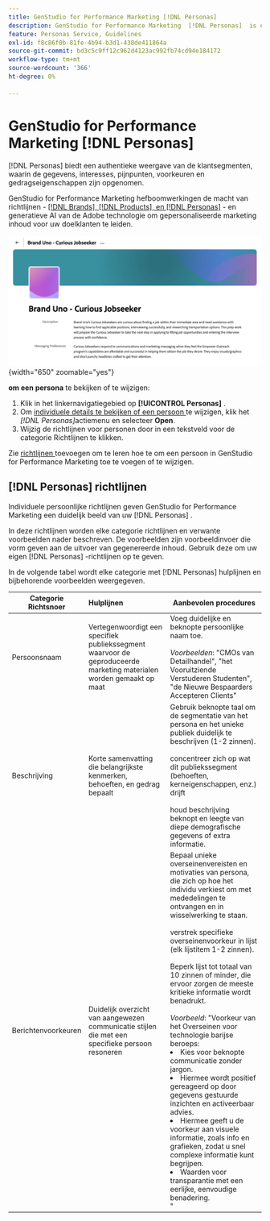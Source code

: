 ```yaml
---
title: GenStudio for Performance Marketing [!DNL Personas]
description: GenStudio for Performance Marketing  [!DNL Personas]  is een ware vertegenwoordiging van uw klantensegmenten, die hun belangen, pijnpunten, voorkeur, en gedragseigenschappen vangen.
feature: Personas Service, Guidelines
exl-id: f8c86f0b-81fe-4b94-b3d1-438de411864a
source-git-commit: bd3c5c9ff12c962d4123ac992fb74cd94e184172
workflow-type: tm+mt
source-wordcount: '366'
ht-degree: 0%

---
```


# GenStudio for Performance Marketing [!DNL Personas]

[!DNL Personas] biedt een authentieke weergave van de klantsegmenten, waarin de gegevens, interesses, pijnpunten, voorkeuren en gedragseigenschappen zijn opgenomen.

GenStudio for Performance Marketing hefboomwerkingen de macht van richtlijnen - [[!DNL Brands],  [!DNL Products], en  [!DNL Personas]](overview.md) - en generatieve AI van de Adobe technologie om gepersonaliseerde marketing inhoud voor uw doelklanten te leiden. &#x200B;

![[!DNL Personas] Richtlijnen in GenStudio for Performance Marketing ](/help/assets/personas-guidelines.png){width="650" zoomable="yes"}

**om een persona** te bekijken of te wijzigen:

1. Klik in het linkernavigatiegebied op **[!UICONTROL Personas]** .
1. Om [ individuele details te bekijken of een persoon ](add-guidelines.md#manage-personas) te wijzigen, klik het _[!DNL Personas]_&#x200B;actiemenu en selecteer **Open**.
1. Wijzig de richtlijnen voor personen door in een tekstveld voor de categorie Richtlijnen te klikken.

Zie [ richtlijnen ](add-guidelines.md) toevoegen om te leren hoe te om een persoon in GenStudio for Performance Marketing toe te voegen of te wijzigen.

## [!DNL Personas] richtlijnen

Individuele persoonlijke richtlijnen geven GenStudio for Performance Marketing een duidelijk beeld van uw [!DNL Personas] .

In deze richtlijnen worden elke categorie richtlijnen en verwante voorbeelden nader beschreven. De voorbeelden zijn voorbeeldinvoer die vorm geven aan de uitvoer van gegenereerde inhoud. Gebruik deze om uw eigen [!DNL Personas] -richtlijnen op te geven.

In de volgende tabel wordt elke categorie met [!DNL Personas] hulplijnen en bijbehorende voorbeelden weergegeven.

| Categorie Richtsnoer | Hulplijnen | Aanbevolen procedures |
| ------------------| :---------- |-------------|
| Persoonsnaam | Vertegenwoordigt een specifiek publiekssegment waarvoor de geproduceerde marketing materialen worden gemaakt op maat | Voeg duidelijke en beknopte persoonlijke naam toe.<br><br>_Voorbeelden_: &quot;CMOs van Detailhandel&quot;, &quot;het Vooruitziende Verstuderen Studenten&quot;, &quot;de Nieuwe Bespaarders Accepteren Clients&quot; |
| Beschrijving | Korte samenvatting die belangrijkste kenmerken, behoeften, en gedrag bepaalt | Gebruik beknopte taal om de segmentatie van het persona en het unieke publiek duidelijk te beschrijven (1-2 zinnen).<br><br> concentreer zich op wat dit publiekssegment (behoeften, kerneigenschappen, enz.) drijft<br><br> houd beschrijving beknopt en leegte van diepe demografische gegevens of extra informatie. |
| Berichtenvoorkeuren | Duidelijk overzicht van aangewezen communicatie stijlen die met een specifieke persoon resoneren | Bepaal unieke overseinenvereisten en motivaties van persona, die zich op hoe het individu verkiest om met mededelingen te ontvangen en in wisselwerking te staan.<br><br> verstrek specifieke overseinenvoorkeur in lijst (elk lijstitem 1-2 zinnen).<br><br> Beperk lijst tot totaal van 10 zinnen of minder, die ervoor zorgen de meeste kritieke informatie wordt benadrukt.<br><br>_Voorbeeld_: &quot;Voorkeur van het Overseinen voor technologie barijse beroeps:<li>Kies voor beknopte communicatie zonder jargon.</li><li>Hiermee wordt positief gereageerd op door gegevens gestuurde inzichten en activeerbaar advies.</li><li>Hiermee geeft u de voorkeur aan visuele informatie, zoals info en grafieken, zodat u snel complexe informatie kunt begrijpen.</li><li>Waarden voor transparantie met een eerlijke, eenvoudige benadering.</li>&quot; |
